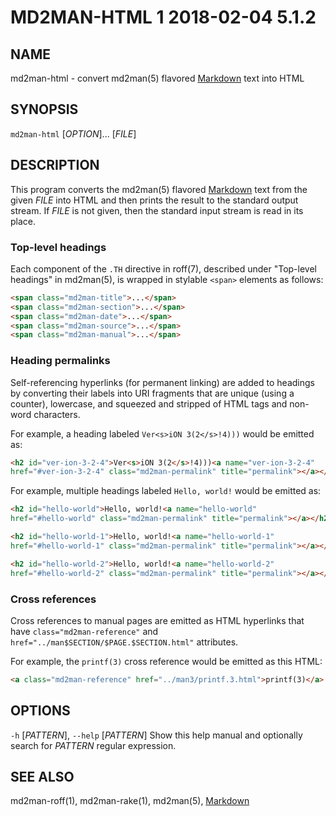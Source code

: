 # MD2MAN-HTML 1                   2018-02-04                            5.1.2

## NAME

md2man-html - convert md2man(5) flavored [Markdown] text into HTML

## SYNOPSIS

`md2man-html` [*OPTION*]... [*FILE*]

## DESCRIPTION

This program converts the md2man(5) flavored [Markdown] text from the given
*FILE* into HTML and then prints the result to the standard output stream.
If *FILE* is not given, then the standard input stream is read in its place.

### Top-level headings

Each component of the `.TH` directive in roff(7), described under "Top-level
headings" in md2man(5), is wrapped in stylable `<span>` elements as follows:

```html
<span class="md2man-title">...</span>
<span class="md2man-section">...</span>
<span class="md2man-date">...</span>
<span class="md2man-source">...</span>
<span class="md2man-manual">...</span>
```

### Heading permalinks

Self-referencing hyperlinks (for permanent linking) are added to headings by
converting their labels into URI fragments that are unique (using a counter),
lowercase, and squeezed and stripped of HTML tags and non-word characters.

For example, a heading labeled `Ver<s>iON 3(2</s>!4)))` would be emitted as:

```html
<h2 id="ver-ion-3-2-4">Ver<s>iON 3(2</s>!4)))<a name="ver-ion-3-2-4"
href="#ver-ion-3-2-4" class="md2man-permalink" title="permalink"></a></h2>
```

For example, multiple headings labeled `Hello, world!` would be emitted as:

```html
<h2 id="hello-world">Hello, world!<a name="hello-world"
href="#hello-world" class="md2man-permalink" title="permalink"></a></h2>

<h2 id="hello-world-1">Hello, world!<a name="hello-world-1"
href="#hello-world-1" class="md2man-permalink" title="permalink"></a></h2>

<h2 id="hello-world-2">Hello, world!<a name="hello-world-2"
href="#hello-world-2" class="md2man-permalink" title="permalink"></a></h2>
```

### Cross references

Cross references to manual pages are emitted as HTML hyperlinks that have
`class="md2man-reference"` and `href="../man$SECTION/$PAGE.$SECTION.html"`
attributes.

For example, the `printf(3)` cross reference would be emitted as this HTML:

```html
<a class="md2man-reference" href="../man3/printf.3.html">printf(3)</a>
```

## OPTIONS

`-h` [*PATTERN*], `--help` [*PATTERN*]
  Show this help manual and optionally search for *PATTERN* regular expression.

## SEE ALSO

md2man-roff(1), md2man-rake(1), md2man(5), [Markdown]

[Markdown]: http://daringfireball.net/projects/markdown/syntax